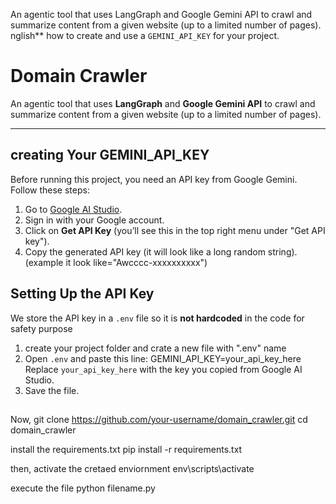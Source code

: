An agentic tool that uses LangGraph and Google Gemini API to crawl and summarize content from a given website (up to a limited number of pages).
nglish** how to create and use a `GEMINI_API_KEY` for your project.

# Domain Crawler
An agentic tool that uses **LangGraph** and **Google Gemini API** to crawl and summarize content from a given website (up to a limited number of pages).

---

## creating Your GEMINI_API_KEY
Before running this project, you need an API key from Google Gemini. Follow these steps:
1. Go to [Google AI Studio](https://aistudio.google.com/).
2. Sign in with your Google account.
3. Click on **Get API Key** (you’ll see this in the top right menu under "Get API key").
4. Copy the generated API key (it will look like a long random string).
   (example it look like="Awcccc-xxxxxxxxxx")

## Setting Up the API Key

We store the API key in a `.env` file so it is **not hardcoded** in the code for safety purpose
1. create your project folder and crate a new file with ".env" name
2. Open `.env` and paste this line:
   GEMINI_API_KEY=your_api_key_here
   Replace `your_api_key_here` with the key you copied from Google AI Studio.
3. Save the file.

##
Now, 
git clone https://github.com/your-username/domain_crawler.git
cd domain_crawler

install the requirements.txt
pip install -r requirements.txt

then, activate the cretaed enviornment
env\scripts\activate

execute the file
python filename.py
